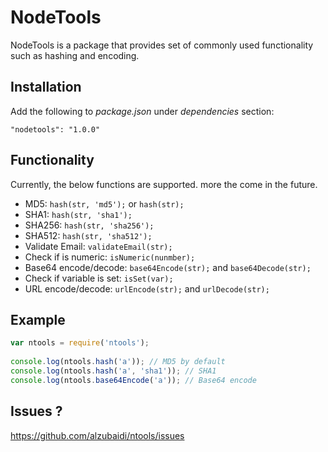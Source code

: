 <i class="icon-cog"></i> NodeTools <i class="icon-cog"></i>
===================


NodeTools is a package that provides set of commonly used functionality such as hashing and encoding.


Installation
-------------
Add the following to *package.json* under *dependencies* section:

    "nodetools": "1.0.0"


Functionality 
-------------
Currently, the below functions are supported. more the come in the future.

 - MD5: `hash(str, 'md5');` or `hash(str);` 
 - SHA1: `hash(str, 'sha1');`
 - SHA256: `hash(str, 'sha256');`
 - SHA512: `hash(str, 'sha512');`
 - Validate Email: `validateEmail(str);`
 - Check if is numeric: `isNumeric(nunmber);`
 - Base64 encode/decode: `base64Encode(str);` and `base64Decode(str);`
 - Check if variable is set: `isSet(var);`
 - URL encode/decode: `urlEncode(str);` and `urlDecode(str);`

Example 
-------------

```javascript
var ntools = require('ntools');
    
console.log(ntools.hash('a')); // MD5 by default
console.log(ntools.hash('a', 'sha1')); // SHA1
console.log(ntools.base64Encode('a')); // Base64 encode

```
Issues ? 
-------------
https://github.com/alzubaidi/ntools/issues
